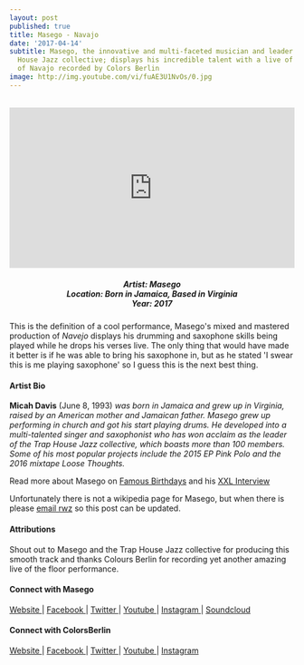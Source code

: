 ```yaml
---
layout: post
published: true
title: Masego - Navajo
date: '2017-04-14'
subtitle: Masego, the innovative and multi-faceted musician and leader of the Trap
  House Jazz collective; displays his incredible talent with a live of the floor performance
  of Navajo recorded by Colors Berlin
image: http://img.youtube.com/vi/fuAE3U1NvOs/0.jpg
---
```

<style>.embed-container { position: relative; padding-bottom: 56.25%; height: 0; overflow: hidden; max-width: 100%; } .embed-container iframe, .embed-container object, .embed-container embed { position: absolute; top: 0; left: 0; width: 100%; height: 100%; }</style><br />
<div class="embed-container">
<iframe allowfullscreen="" frameborder="0" height="315" src="https://www.youtube.com/embed/fuAE3U1NvOs?rel=0&am;showinfo=0" width="560"></iframe></div>

<h5 style="text-align: center;">
Artist: Masego <br>
Location: Born in Jamaica, Based in Virginia <br>
Year: 2017
</h5>

This is the definition of a cool performance, Masego's mixed and mastered production of *Navejo* displays his drumming and saxophone skills being played while he drops his verses live. The only thing that would have made it better is if he was able to bring his saxophone in, but as he stated 'I swear this is me playing saxophone' so I guess this is the next best thing.


#### Artist Bio

**Micah Davis** (June 8, 1993) *was born in Jamaica and grew up in Virginia, raised by an American mother and Jamaican father. Masego grew up performing in church and got his start playing drums. He developed into a multi-talented singer and saxophonist who has won acclaim as the leader of the Trap House Jazz collective, which boasts more than 100 members. Some of his most popular projects include the 2015 EP Pink Polo and the 2016 mixtape Loose Thoughts.*

Read more about Masego on [Famous Birthdays](http://www.famousbirthdays.com/people/uncle-sego.html) and his [XXL Interview](http://www.xxlmag.com/rap-music/the-break/2016/01/the-break-masego/)

Unfortunately there is not a wikipedia page for Masego, but when there is please [email rwz](mailto:rhymeswithzion@gmail.com) so this post can be updated.

#### Attributions

Shout out to Masego and the Trap House Jazz collective for producing this smooth track and thanks Colours Berlin for recording yet another amazing live of the floor performance. 

#### Connect with Masego

<a class="fa fa-globe" href="https://masegomusic.com/" target="_blank"> Website </a> |
<a class="fa fa-facebook" href="https://www.facebook.com/UncleSego/" target="_blank"> Facebook </a> |
<a class="fa fa-twitter" href="https://twitter.com/Unclesego" target="_blank"> Twitter </a> |
<a class="fa fa-youtube" href="https://www.youtube.com/user/KingzKid24" target="_blank"> Youtube </a> |
<a class="fa fa-instagram" href="https://www.instagram.com/unclesego/" target="_blank"> Instagram </a> |
<a class="fa fa-soundcloud" href="https://soundcloud.com/MasegoMusic" target="_blank"> Soundcloud </a> 


#### Connect with ColorsBerlin

<a class="fa fa-globe" href="http://www.colorsberlin.com/" target="_blank"> Website </a> |
<a class="fa fa-facebook" href="https://www.facebook.com/colorsberlinofficial/" target="_blank"> Facebook </a> |
<a class="fa fa-twitter" href="https://twitter.com/colorsberlin" target="_blank"> Twitter </a> |
<a class="fa fa-youtube" href="https://www.youtube.com/c/colorsberlinofficial" target="_blank"> Youtube </a> |
<a class="fa fa-instagram" href="https://www.instagram.com/COLORSBERLIN/" target="_blank"> Instagram </a>
